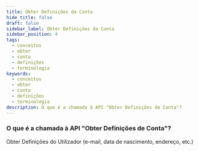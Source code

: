 ```yaml
---
title: Obter Definições da Conta
hide_title: false
draft: false
sidebar_label: Obter Definições da Conta
sidebar_position: 4
tags:
  - conceitos
  - obter
  - conta
  - definições
  - terminologia
keywords:
  - conceitos
  - obter
  - conta
  - definições
  - terminologia
description: O que é a chamada à API "Obter Definições de Conta"?
---
```


### O que é a chamada à API "Obter Definições de Conta"?

Obter Definições do Utilizador (e-mail, data de nascimento, endereço, etc.)
